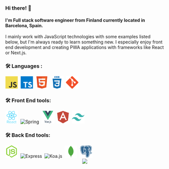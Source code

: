 ### Hi there! 👋

#### I'm Full stack software engineer from Finland currently located in Barcelona, Spain.
I mainly work with JavaScript technologies with some examples listed below, but I'm always ready to learn something new. I especially enjoy front end development and creating PWA applications with frameworks like React or Next.js.

### :hammer_and_wrench: Languages :

<div>
  <img src="https://github.com/devicons/devicon/blob/master/icons/javascript/javascript-original.svg" title="JavaScript" alt="JavaScript" width="40" height="40"/>&nbsp;
  <img src="https://raw.githubusercontent.com/devicons/devicon/1119b9f84c0290e0f0b38982099a2bd027a48bf1/icons/typescript/typescript-plain.svg" title="Redux" alt="Redux " width="40" height="40"/>&nbsp;
   <img src="https://github.com/devicons/devicon/blob/master/icons/html5/html5-original.svg" title="HTML" alt="HTML" width="40" height="40"/>&nbsp;
  <img src="https://github.com/devicons/devicon/blob/master/icons/css3/css3-plain-wordmark.svg"  title="CSS" alt="CSS" width="40" height="40"/>&nbsp;
  <img src="https://raw.githubusercontent.com/devicons/devicon/1119b9f84c0290e0f0b38982099a2bd027a48bf1/icons/git/git-plain.svg" title="Git" **alt="Git" width="40" height="40"/>
</div>

### :hammer_and_wrench: Front End tools:

<div>
  <img src="https://github.com/devicons/devicon/blob/master/icons/react/react-original-wordmark.svg" title="React" alt="React" width="40" height="40"/>&nbsp;
  <img src="https://img.shields.io/badge/--000000?logo=Next.js&logoColor=white" title="Next.js" alt="Spring" width="50" height="50" style=background-color : white" />&nbsp;
  <img src="https://raw.githubusercontent.com/devicons/devicon/1119b9f84c0290e0f0b38982099a2bd027a48bf1/icons/vuejs/vuejs-original-wordmark.svg" title="Vue.js" alt="Material UI" width="40" height="40"/>&nbsp;
  <img src="https://raw.githubusercontent.com/devicons/devicon/1119b9f84c0290e0f0b38982099a2bd027a48bf1/icons/angularjs/angularjs-plain.svg" title="Angular.js" alt="Tailwind css" width="40" height="40"/>&nbsp;
  <img src="https://raw.githubusercontent.com/devicons/devicon/1119b9f84c0290e0f0b38982099a2bd027a48bf1/icons/tailwindcss/tailwindcss-plain.svg" title="Tailwind css" alt="Tailwind css" width="40" height="40"/>&nbsp;
</div>

### :hammer_and_wrench: Back End tools:

<div>
  <img src="https://raw.githubusercontent.com/devicons/devicon/1119b9f84c0290e0f0b38982099a2bd027a48bf1/icons/nodejs/nodejs-plain.svg" title="Node.js" alt="Node.js" width="40" height="40"/>&nbsp;
  <img src="https://img.shields.io/badge/--000000?logo=Express&logoColor=white" title="Express.js" alt="Express " width="45" height="50"/>&nbsp;
   <img src="https://img.shields.io/badge/--000000?logo=Koa&logoColor=white" title="Koa.js" alt="Koa.js" width="45" height="55"/>&nbsp;
  <img src="https://raw.githubusercontent.com/devicons/devicon/1119b9f84c0290e0f0b38982099a2bd027a48bf1/icons/mongodb/mongodb-plain.svg"  title="MongoDB" alt="MongoDB" width="40" height="40"/>&nbsp;
  <img src="https://raw.githubusercontent.com/devicons/devicon/1119b9f84c0290e0f0b38982099a2bd027a48bf1/icons/postgresql/postgresql-plain.svg" title="PostgreSQL" **alt="PostgreSQL" width="40" height="40"/>
</div>

<div id="header" align="center">
  <a href=https://www.linkedin.com/in/oskari-virta/>
  <img src="https://img.shields.io/badge/LinkedIn-blue" width="100"/>
  </a>
</div>

